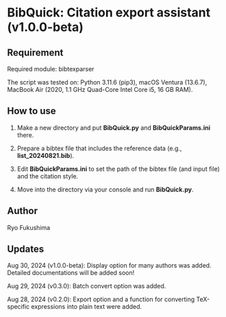 # **BibQuick: Citation export assistant (v1.0.0-beta)**

## Requirement

Required module: bibtexparser

The script was tested on: Python 3.11.6 (pip3), macOS Ventura (13.6.7), MacBook Air (2020, 1.1 GHz Quad-Core Intel Core i5, 16 GB RAM). 

## How to use

1. Make a new directory and put **BibQuick.py** and **BibQuickParams.ini** there.

2. Prepare a bibtex file that includes the reference data (e.g., **list_20240821.bib**).

3. Edit **BibQuickParams.ini** to set the path of the bibtex file (and input file) and the citation style.

4. Move into the directory via your console and run **BibQuick.py**.

## Author

Ryo Fukushima

## Updates

Aug 30, 2024 (v1.0.0-beta): Display option for many authors was added. Detailed documentations will be added soon!

Aug 29, 2024 (v0.3.0): Batch convert option was added.

Aug 28, 2024 (v0.2.0): Export option and a function for converting TeX-specific expressions into plain text were added.
